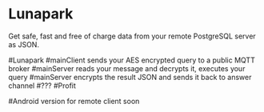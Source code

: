 # Lunapark
Get safe, fast and free of charge data from your remote PostgreSQL server as JSON.

#Lunapark
#mainClient sends your AES encrypted query to a public MQTT broker
#mainServer reads your message and decrypts it, executes your query
#mainServer encrypts the result JSON and sends it back to answer channel
#???
#Profit

#Android version for remote client soon
